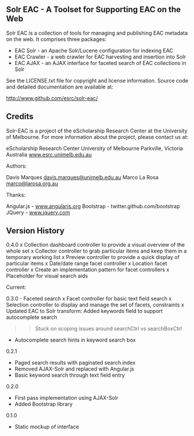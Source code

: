 Solr EAC - A Toolset for Supporting EAC on the Web
--------------------------------------------------

Solr EAC is a collection of tools for managing and publishing EAC metadata on 
the web. It comprises three packages:

* EAC Solr - an Apache Solr/Lucene configuration for indexing EAC
* EAC Crawler - a web crawler for EAC harvesting and insertion into Solr
* EAC AJAX - an AJAX interface for faceted search of EAC collections in Solr

See the LICENSE.txt file for copyright and license information. Source code 
and detailed documentation are available at:

  http://www.github.com/esrc/solr-eac/ 

Credits
-------

Solr-EAC is a project of the eScholarship Research Center at the University of 
Melbourne. For more information about the project, please contact us at:

  eScholarship Research Center
  University of Melbourne
  Parkville, Victoria
  Australia
  www.esrc.unimelb.edu.au

Authors:

  Davis Marques <davis.marques@unimelb.edu.au>
  Marco La Rosa <marco@larosa.org.au>
  
Thanks:

  Angular.js - www.angularjs.org
  Bootstrap - twitter.github.com/bootstrap
  JQuery - www.jquery.com
  

Version History
---------------

0.4.0
x Collection dashboard controller to provide a visual overview of the whole set
x Collector controller to grab particular items and keep them in a temporary 
  working list
x Preview controller to provide a quick display of particular items
x Date/date range facet controller
x Location facet controller
x Create an implementation pattern for facet controllers
x Placeholder for visual search aids

Current:

0.3.0 - Faceted search
x Facet controller for basic text field search
x Selection controller to display and manage the set of facets, constraints
x Updated EAC to Solr transform: Added keywords field to support autocomplete search

>> Stuck on scoping issues around searchCtrl vs searchBoxCtrl 

- Autocomplete search hints in keyword search box

0.2.1
- Paged search results with paginated search index
- Removed AJAX-Solr and replaced with Angular.js
- Basic keyword search through text field entry

0.2.0
- First pass implementation using AJAX-Solr
- Added Bootstrap library

0.1.0
- Static mockup of interface

